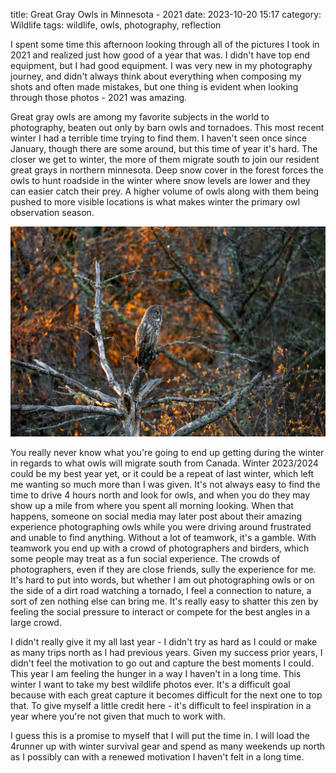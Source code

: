 title: Great Gray Owls in Minnesota - 2021
date: 2023-10-20 15:17
category: Wildlife
tags: wildlife, owls, photography, reflection

I spent some time this afternoon looking through all of the pictures I took in 2021 and realized just how good of a year that was. I didn't have top end equipment, but I had good equipment. I was very new in my photography journey, and didn't always think about everything when composing my shots and often made mistakes, but one thing is evident when looking through those photos - 2021 was amazing.

Great gray owls are among my favorite subjects in the world to photography, beaten out only by barn owls and tornadoes. This most recent winter I had a terrible time trying to find them. I haven't seen once since January, though there are some around, but this time of year it's hard. The closer we get to winter, the more of them migrate south to join our resident great grays in northern minnesota. Deep snow cover in the forest forces the owls to hunt roadside in the winter where snow levels are lower and they can easier catch their prey. A higher volume of owls along with them being pushed to more visible locations is what makes winter the primary owl observation season. 

<img src="images/ggo1.jpg" alt="great gray owl at sunset in the sax zim bog" width="1024"/>

You really never know what you're going to end up getting during the winter in regards to what owls will migrate south from Canada. Winter 2023/2024 could be my best year yet, or it could be a repeat of last winter, which left me wanting so much more than I was given. It's not always easy to find the time to drive 4 hours north and look for owls, and when you do they may show up a mile from where you spent all morning looking. When that happens, someone on social media may later post about their amazing experience photographing owls while you were driving around frustrated and unable to find anything. Without a lot of teamwork, it's a gamble. With teamwork you end up with a crowd of photographers and birders, which some people may treat as a fun social experience. The crowds of photographers, even if they are close friends, sully the experience for me. It's hard to put into words, but whether I am out photographing owls or on the side of a dirt road watching a tornado, I feel a connection to nature, a sort of zen nothing else can bring me. It's really easy to shatter this zen by feeling the social pressure to interact or compete for the best angles in a large crowd.

I didn't really give it my all last year - I didn't try as hard as I could or make as many trips north as I had previous years. Given my success prior years, I didn't feel the motivation to go out and capture the best moments I could. This year I am feeling the hunger in a way I haven't in a long time. This winter I want to take my best wildlife photos ever. It's a difficult goal because with each great capture it becomes difficult for the next one to top that. To give myself a little credit here - it's difficult to feel inspiration in a year where you're not given that much to work with.

I guess this is a promise to myself that I will put the time in. I will load the 4runner up with winter survival gear and spend as many weekends up north as I possibly can with a renewed motivation I haven't felt in a long time. 